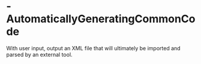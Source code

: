 # -AutomaticallyGeneratingCommonCode
With user input, output an XML file that will ultimately be imported and parsed by an external tool.
